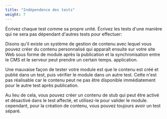 ```yaml
---
title: "Indépendence des tests"
weight: 7
---
```


Écrivez chaque test comme sa propre unité. Écrivez les tests d'une manière qui ne sera pas
dépendant d'autres tests pour effectuer:

Disons qu'il existe un système de gestion de contenu avec lequel vous pouvez créer
du contenu personnalisé qui apparaît ensuite sur votre site Web sous forme de module après
la publication et la synchronisation entre le CMS et le serveur peut prendre un certain temps.
application.

Une mauvaise façon de tester votre module est que le contenu est créé et
publié dans un test, puis vérifier le module dans un autre test. Cette
n'est pas réalisable car le contenu peut ne pas être disponible immédiatement pour le
autre test après publication.

Au lieu de cela, vous pouvez créer un contenu de stub qui peut être activé et désactivé
dans le test affecté, et utilisez-le pour valider le module. cependant,
pour la création de contenu, vous pouvez toujours avoir un test séparé.
